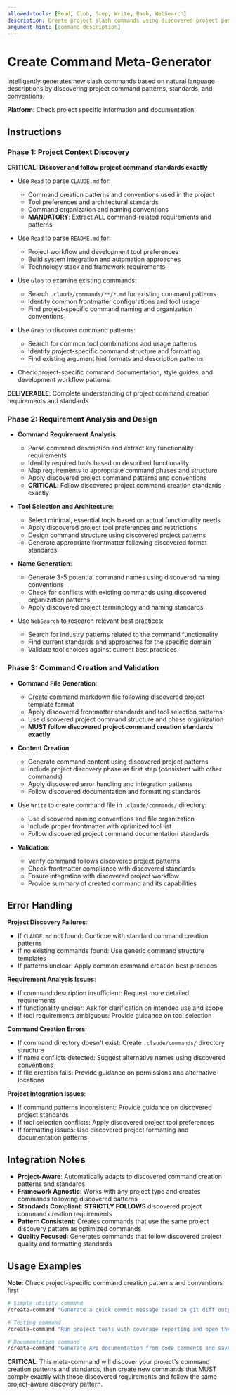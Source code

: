 ```yaml
---
allowed-tools: [Read, Glob, Grep, Write, Bash, WebSearch]
description: Create project slash commands using discovered project patterns
argument-hint: [command-description]
---
```


# Create Command Meta-Generator

Intelligently generates new slash commands based on natural language descriptions by discovering project command patterns, standards, and conventions.

**Platform**: Check project specific information and documentation

## Instructions

### Phase 1: Project Context Discovery

**CRITICAL: Discover and follow project command standards exactly**

- Use `Read` to parse `CLAUDE.md` for:
  - Command creation patterns and conventions used in the project
  - Tool preferences and architectural standards
  - Command organization and naming conventions
  - **MANDATORY**: Extract ALL command-related requirements and patterns

- Use `Read` to parse `README.md` for:
  - Project workflow and development tool preferences
  - Build system integration and automation approaches
  - Technology stack and framework requirements

- Use `Glob` to examine existing commands:
  - Search `.claude/commands/**/*.md` for existing command patterns
  - Identify common frontmatter configurations and tool usage
  - Find project-specific command naming and organization conventions

- Use `Grep` to discover command patterns:
  - Search for common tool combinations and usage patterns
  - Identify project-specific command structure and formatting
  - Find existing argument hint formats and description patterns

- Check project-specific command documentation, style guides, and development workflow patterns

**DELIVERABLE**: Complete understanding of project command creation requirements and standards

### Phase 2: Requirement Analysis and Design

- **Command Requirement Analysis**:
  - Parse command description and extract key functionality requirements
  - Identify required tools based on described functionality
  - Map requirements to appropriate command phases and structure
  - Apply discovered project command patterns and conventions
  - **CRITICAL**: Follow discovered project command creation standards exactly

- **Tool Selection and Architecture**:
  - Select minimal, essential tools based on actual functionality needs
  - Apply discovered project tool preferences and restrictions
  - Design command structure using discovered project patterns
  - Generate appropriate frontmatter following discovered format standards

- **Name Generation**:
  - Generate 3-5 potential command names using discovered naming conventions
  - Check for conflicts with existing commands using discovered organization patterns
  - Apply discovered project terminology and naming standards

- Use `WebSearch` to research relevant best practices:
  - Search for industry patterns related to the command functionality
  - Find current standards and approaches for the specific domain
  - Validate tool choices against current best practices

### Phase 3: Command Creation and Validation

- **Command File Generation**:
  - Create command markdown file following discovered project template format
  - Apply discovered frontmatter standards and tool selection patterns
  - Use discovered project command structure and phase organization
  - **MUST follow discovered project command creation standards exactly**

- **Content Creation**:
  - Generate command content using discovered project patterns
  - Include project discovery phase as first step (consistent with other commands)
  - Apply discovered error handling and integration patterns
  - Follow discovered documentation and formatting standards

- Use `Write` to create command file in `.claude/commands/` directory:
  - Use discovered naming conventions and file organization
  - Include proper frontmatter with optimized tool list
  - Follow discovered project command documentation standards

- **Validation**:
  - Verify command follows discovered project patterns
  - Check frontmatter compliance with discovered standards
  - Ensure integration with discovered project workflow
  - Provide summary of created command and its capabilities

## Error Handling

**Project Discovery Failures**:
- If `CLAUDE.md` not found: Continue with standard command creation patterns
- If no existing commands found: Use generic command structure templates
- If patterns unclear: Apply common command creation best practices

**Requirement Analysis Issues**:
- If command description insufficient: Request more detailed requirements
- If functionality unclear: Ask for clarification on intended use and scope
- If tool requirements ambiguous: Provide guidance on tool selection

**Command Creation Errors**:
- If command directory doesn't exist: Create `.claude/commands/` directory structure
- If name conflicts detected: Suggest alternative names using discovered conventions
- If file creation fails: Provide guidance on permissions and alternative locations

**Project Integration Issues**:
- If command patterns inconsistent: Provide guidance on discovered project standards
- If tool selection conflicts: Apply discovered project tool preferences
- If formatting issues: Use discovered project formatting and documentation patterns

## Integration Notes

- **Project-Aware**: Automatically adapts to discovered command creation patterns and standards
- **Framework Agnostic**: Works with any project type and creates commands following discovered patterns
- **Standards Compliant**: **STRICTLY FOLLOWS** discovered project command creation requirements
- **Pattern Consistent**: Creates commands that use the same project discovery pattern as optimized commands
- **Quality Focused**: Generates commands that follow discovered project quality and formatting standards

## Usage Examples

**Note**: Check project-specific command creation patterns and conventions first

```bash
# Simple utility command
/create-command "Generate a quick commit message based on git diff output and file changes"

# Testing command
/create-command "Run project tests with coverage reporting and open the coverage report in browser"

# Documentation command
/create-command "Generate API documentation from code comments and save to docs folder"
```

**CRITICAL**: This meta-command will discover your project's command creation patterns and standards, then create new commands that MUST comply exactly with those discovered requirements and follow the same project-aware discovery pattern.